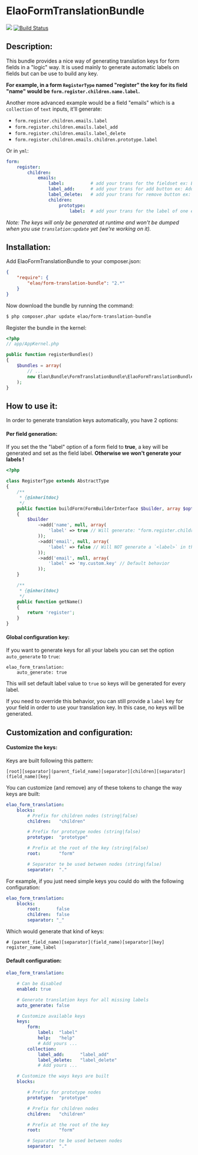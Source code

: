 ElaoFormTranslationBundle
=========================

![](https://img.shields.io/badge/Symfony-4.0-blue.svg)
[![Build Status](http://api.travis-ci.org/Elao/ElaoFormTranslationBundle.png)](http://travis-ci.org/Elao/ElaoFormTranslationBundle)

Description:
--------------

This bundle provides a nice way of generating translation keys for form fields in a "logic" way.
It is used mainly to generate automatic labels on fields but can be use to build any key.

__For example, in a form `RegisterType` named "register" the key for its field "name" would be `form.register.children.name.label`.__

Another more advanced example would be a field "emails" which is a `collection` of `text` inputs, it'll generate:

- `form.register.children.emails.label`
- `form.register.children.emails.label_add`
- `form.register.children.emails.label_delete`
- `form.register.children.emails.children.prototype.label`

Or in `yml`:

``` yml
form:
    register:
        children:
            emails:
                label:          # add your trans for the fieldset ex: Email
                label_add:      # add your trans for add button ex: Add an email
                label_delete:   # add your trans for remove button ex: Remove an email
                children:
                    prototype:
                        label:  # add your trans for the label of one email field ex: Email address
```

_Note: The keys will only be generated at runtime and won't be dumped when you use `translation:update` yet (we're working on it)._

Installation:
--------------

Add ElaoFormTranslationBundle to your composer.json:
``` json
{
    "require": {
        "elao/form-translation-bundle": "2.*"
    }
}
```

Now download the bundle by running the command:

``` bash
$ php composer.phar update elao/form-translation-bundle
```

Register the bundle in the kernel:

``` php
<?php
// app/AppKernel.php

public function registerBundles()
{
    $bundles = array(
        // ...
        new Elao\Bundle\FormTranslationBundle\ElaoFormTranslationBundle(),
    );
}
```

How to use it:
--------------

In order to generate translation keys automatically, you have 2 options:

#### Per field generation:

If you set the the "label" option of a form field to __true__, a key will be generated and set as the field label.
__Otherwise we won't generate your labels !__

``` php
<?php

class RegisterType extends AbstractType
{
    /**
     * {@inheritdoc}
     */
    public function buildForm(FormBuilderInterface $builder, array $options)
    {
        $builder
            ->add('name', null, array(
                'label' => true // Will generate: "form.register.children.name.label"
            ));
            ->add('email', null, array(
                'label' => false // Will NOT generate a `<label>` in the `HTML`
            ));
            ->add('email', null, array(
                'label' => 'my.custom.key' // Default behavior
            ));
    }

    /**
     * {@inheritdoc}
     */
    public function getName()
    {
        return 'register';
    }
}
```

#### Global configuration key:

If you want to generate keys for all your labels you can set the option `auto_generate` to `true`:

    elao_form_translation:
        auto_generate: true

This will set default label value to `true` so keys will be generated for every label.

If you need to override this behavior, you can still provide a `label` key for your field in order to use your translation key. In this case, no keys will be generated.


Customization and configuration:
--------------

#### Customize the keys:

Keys are built following this pattern:

    [root][separator](parent_field_name)[separator][children][separator](field_name)[key]

You can customize (and remove) any of these tokens to change the way keys are built:

``` yml
elao_form_translation:
    blocks:
        # Prefix for children nodes (string|false)
        children:   "children"

        # Prefix for prototype nodes (string|false)
        prototype:  "prototype"

        # Prefix at the root of the key (string|false)
        root:       "form"

        # Separator te be used between nodes (string|false)
        separator:  "."
```

For example, if you just need simple keys you could do with the following configuration:

``` yml
elao_form_translation:
    blocks:
        root:      false
        children:  false
        separator: "_"
```
Which would generate that kind of keys:

    # (parent_field_name)[separator](field_name)[separator][key]
    register_name_label

#### Default configuration:

``` yml
elao_form_translation:

    # Can be disabled
    enabled: true

    # Generate translation keys for all missing labels
    auto_generate: false

    # Customize available keys
    keys:
        form:
            label:  "label"
            help:   "help"
            # Add yours ...
        collection:
            label_add:      "label_add"
            label_delete:   "label_delete"
            # Add yours ...

    # Customize the ways keys are built
    blocks:

        # Prefix for prototype nodes
        prototype:  "prototype"

        # Prefix for children nodes
        children:   "children"

        # Prefix at the root of the key
        root:       "form"

        # Separator te be used between nodes
        separator:  "."
```
